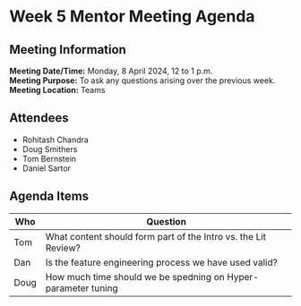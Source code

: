 # Week 5 Mentor Meeting Agenda
## Meeting Information
**Meeting Date/Time:** Monday, 8 April 2024, 12 to 1 p.m.  
**Meeting Purpose:** To ask any questions arising over the previous week.  
**Meeting Location:** Teams  

## Attendees
- Rohitash Chandra
- Doug Smithers
- Tom Bernstein
- Daniel Sartor

## Agenda Items

Who | Question
---- | ----
Tom | What content should form part of the Intro vs. the Lit Review?
Dan | Is the feature engineering process we have used valid?
Doug | How much time should we be spedning on Hyper-parameter tuning
